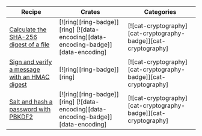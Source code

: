 | Recipe | Crates | Categories |
|--------|--------|------------|
| [Calculate the SHA-256 digest of a file][ex-sha-digest] | [![ring][ring-badge]][ring]  [![data-encoding][data-encoding-badge]][data-encoding] | [![cat-cryptography][cat-cryptography-badge]][cat-cryptography] |
| [Sign and verify a message with an HMAC digest][ex-hmac] | [![ring][ring-badge]][ring] | [![cat-cryptography][cat-cryptography-badge]][cat-cryptography] |
| [Salt and hash a password with PBKDF2][ex-pbkdf2] | [![ring][ring-badge]][ring]  [![data-encoding][data-encoding-badge]][data-encoding] | [![cat-cryptography][cat-cryptography-badge]][cat-cryptography] |

[ex-sha-digest]: hashing.md#calculate-the-sha-256-digest-of-a-file
[ex-hmac]: hashing.md#sign-and-verify-a-message-with-hmac-digest
[ex-pbkdf2]: encryption.md#salt-and-hash-a-password-with-pbkdf2
